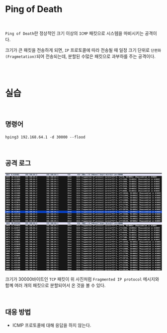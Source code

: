 # Ping of Death

<br>

`Ping of Death`란 정상적인 크기 이상의 `ICMP` 패킷으로 시스템을 마비시키는 공격이다.

크기가 큰 패킷을 전송하게 되면, `IP` 프로토콜에 따라 전송될 때 일정 크기 단위로 `단편화(Fragmetation)`되어 전송되는데, 분할된 수많은 패킷으로 과부하를 주는 공격이다.

<br><br>

# 실습

<br>

## 명령어

`hping3 192.168.64.1 -d 30000 --flood`

<br>

## 공격 로그

![Image](./../../Image/../../Image/Ping%20of%20Death-log.png)

크기가 30000바이트인 `TCP` 패킷이 위 사진처럼 `Fragmented IP protocol` 메시지와 함꼐 여러 개의 패킷으로 분할되어서 온 것을 볼 수 있다.

<br>

## 대응 방법

- ICMP 프로토콜에 대해 응답을 하지 않는다.